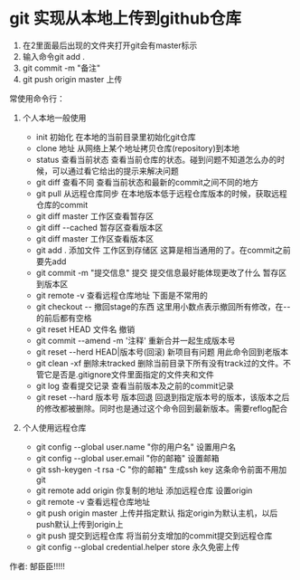 # git 实现从本地上传到github仓库
1. 在2里面最后出现的文件夹打开git会有master标示
2. 输入命令git add .
3. git commit -m "备注"
4. git push origin master 上传

常使用命令行：
1. 个人本地一般使用
   - init  初始化 在本地的当前目录里初始化git仓库
   - clone 地址   从网络上某个地址拷贝仓库(repository)到本地
   - status  查看当前状态  查看当前仓库的状态。碰到问题不知道怎么办的时候，可以通过看它给出的提示来解决问题
   - git diff 查看不同  查看当前状态和最新的commit之间不同的地方
   - git pull 从远程仓库同步  在本地版本低于远程仓库版本的时候，获取远程仓库的commit
   - git diff master 工作区查看暂存区
   - git diff --cached  暂存区查看版本区 
   - git diff master 工作区查看版本区
   - git add . 添加文件   工作区到存储区 这算是相当通用的了。在commit之前要先add
   - git commit -m "提交信息" 提交  提交信息最好能体现更改了什么  暂存区到版本区
   - git remote -v 查看远程仓库地址
   下面是不常用的
   - git checkout -- 撤回stage的东西  这里用小数点表示撤回所有修改，在--的前后都有空格
   - git reset HEAD 文件名 撤销
   - git commit --amend -m '注释' 重新合并一起生成版本号
   - git reset --herd HEAD|版本号(回滚)  新项目有问题  用此命令回到老版本
   - git clean -xf  删除未tracked  删除当前目录下所有没有track过的文件。不管它是否是.gitignore文件里面指定的文件夹和文件
   - git log 查看提交记录  查看当前版本及之前的commit记录
   - git reset --hard 版本号  版本回退  回退到指定版本号的版本，该版本之后的修改都被删除。同时也是通过这个命令回到最新版本。需要reflog配合

2. 个人使用远程仓库
   - git config --global user.name "你的用户名"  设置用户名 
   - git config --global user.email "你的邮箱" 设置邮箱
   - git ssh-keygen -t rsa -C "你的邮箱"  生成ssh key  这条命令前面不用加git
   - git remote add origin 你复制的地址 添加远程仓库 设置origin
   - git remote -v 查看远程仓库地址
   - git push origin master 上传并指定默认 指定origin为默认主机，以后push默认上传到origin上
   - git push  提交到远程仓库  将当前分支增加的commit提交到远程仓库
   - git config --global credential.helper store 永久免密上传



作者:
    郜臣臣!!!!!



